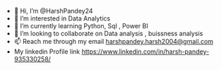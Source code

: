- 👋 Hi, I’m @HarshPandey24
- 👀 I’m interested in Data Analytics 
- 🌱 I’m currently learning Python, Sql , Power BI
- 💞️ I’m looking to collaborate on Data analysis , buissness analysis
- 📫 Reach me through my email harshpandey.harsh2004@gmail.com
-  My linkedin Profile link https://www.linkedin.com/in/harsh-pandey-935330258/
  
<!---
HarshPandey24/HarshPandey24 is a ✨ special ✨ repository because its `README.md` (this file) appears on your GitHub profile.
You can click the Preview link to take a look at your changes.
--->
